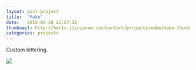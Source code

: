 ```yaml
---
layout: post-project
title:  "Make"
date:   2015-02-28 21:07:32
thumbnail: http://hello.jtinianow.com/content/projects/make/make-thumb.jpg
categories: projects
---
```

Custom lettering.

<div>
<img src="{{ site.baseurl }}/content/projects/make/make.jpg" />
</div>

